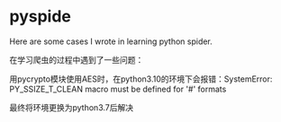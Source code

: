 # pyspide
Here are some cases I wrote in learning python spider.

在学习爬虫的过程中遇到了一些问题：

用pycrypto模块使用AES时，在python3.10的环境下会报错：SystemError: PY_SSIZE_T_CLEAN macro must be defined for '#' formats

最终将环境更换为python3.7后解决
